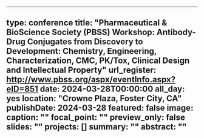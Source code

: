 
---
type: conference
title: "Pharmaceutical & BioScience Society (PBSS) Workshop: Antibody-Drug Conjugates from Discovery to Development: Chemistry, Engineering, Characterization, CMC, PK/Tox, Clinical Design and Intellectual Property"
url_register: http://www.pbss.org/aspx/eventInfo.aspx?eID=851
date: 2024-03-28T00:00:00
all_day: yes
location: "Crowne Plaza, Foster City, CA"
publishDate: 2024-03-28
featured: false
image:
  caption: ""
  focal_point: ""
  preview_only: false
slides: ""
projects: []
summary: ""
abstract: ""
---
